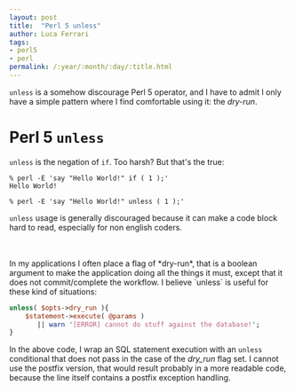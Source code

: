 ```yaml
---
layout: post
title:  "Perl 5 unless"
author: Luca Ferrari
tags:
- perl5
- perl
permalink: /:year/:month/:day/:title.html
---
```

`unless` is a somehow discourage Perl 5 operator, and I have to admit I only have a simple pattern where I find comfortable using it: the *dry-run*.

# Perl 5 `unless`

`unless` is the negation of `if`. Too harsh? But that's the true:

```shell
% perl -E 'say "Hello World!" if ( 1 );'
Hello World!

% perl -E 'say "Hello World!" unless ( 1 );'
```

`unless` usage is generally discouraged because it can make a code block hard to read, especially for non english coders.

<br/>
<br/>
In my applications I often place a flag of *dry-run*, that is a boolean argument to make the application doing all the things it must, except that it does not commit/complete the workflow. I believe `unless` is useful for these kind of situations:

```perl
unless( $opts->dry_run ){
    $statement->execute( @params ) 
       || warn '[ERROR] cannot do stuff against the database!';
}
```

In the above code, I wrap an SQL statement execution with an `unless` conditional that does not pass in the case of the *dry_run* flag set. I cannot use the postfix version, that would result probably in a more readable code, because the line itself contains a postfix exception handling.
